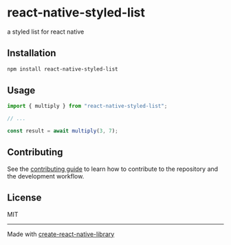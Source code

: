 # react-native-styled-list
a styled list for react native
## Installation

```sh
npm install react-native-styled-list
```

## Usage

```js
import { multiply } from "react-native-styled-list";

// ...

const result = await multiply(3, 7);
```

## Contributing

See the [contributing guide](CONTRIBUTING.md) to learn how to contribute to the repository and the development workflow.

## License

MIT

---

Made with [create-react-native-library](https://github.com/callstack/react-native-builder-bob)
